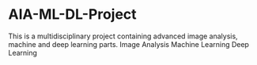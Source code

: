 # AIA-ML-DL-Project
This is a multidisciplinary project containing advanced image analysis, machine and deep learning parts.
 Image Analysis
 Machine Learning
 Deep Learning
